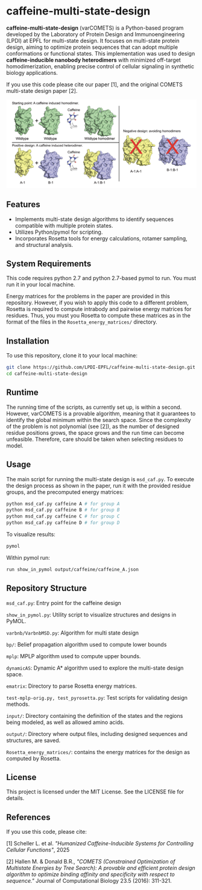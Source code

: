 # caffeine-multi-state-design

**caffeine-multi-state-design** (varCOMETS) is a Python-based program developed by the Laboratory of Protein Design and Immunoengineering (LPDI) at EPFL for multi-state design. It focuses on multi-state protein design, aiming to optimize protein sequences that can adopt multiple conformations or functional states. This implementation was used to design **caffeine-inducible nanobody heterodimers** with minimized off-target homodimerization, enabling precise control of cellular signaling in synthetic biology applications.

If you use this code please cite our paper [1], and the original COMETS multi-state design paper [2].

![Caffeine multi state design](images/Caffeine.png)

## Features

- Implements multi-state design algorithms to identify sequences compatible with multiple protein states.
- Utilizes Python/pymol for scripting.
- Incorporates Rosetta tools for energy calculations, rotamer sampling, and structural analysis.

## System Requirements
This code requires python 2.7 and python 2.7-based pymol to run. You must run it in your local machine.

Energy matrices for the problems in the paper are provided in this repository. However, if you wish to apply this code to a different problem, Rosetta is required to compute intrabody and pairwise energy matrices for residues. Thus, you must you Rosetta to compute these matrices as in the format of the files in the ``Rosetta_energy_matrices/`` directory.

## Installation

To use this repository, clone it to your local machine:

```bash
git clone https://github.com/LPDI-EPFL/caffeine-multi-state-design.git
cd caffeine-multi-state-design
```



## Runtime
The running time of the scripts, as currently set up, is within a second. However, varCOMETS is a provable algorithm, meaning that it guarantees to identify the global minimum within the search space. Since the complexity of the problem is not polynomial (see [2]), as the number of designed residue positions grows, the space grows and the run time can become unfeasible. Therefore, care should be taken when selecting residues to model.

## Usage
The main script for running the multi-state design is ``msd_caf.py``. To execute the design process as shown in the paper, run it with the provided residue groups, and the precomputed energy matrices: 

```bash
python msd_caf.py caffeine A # for group A
python msd_caf.py caffeine B # for group B
python msd_caf.py caffeine C # for group C
python msd_caf.py caffeine D # for group D
```

To visualize results: 
```bash
pymol
```

Within pymol run: 
```bash
run show_in_pymol output/caffeine/caffeine_A.json
```


## Repository Structure

``msd_caf.py``: Entry point for the caffeine design

``show_in_pymol.py``: Utility script to visualize structures and designs in PyMOL.

``varbnb/VarbnbMSD.py``: Algorithm for multi state design

``bp/``: Belief propagation algorithm used to compute lower bounds 

``mplp``: MPLP algorithm used to compute upper bounds.

``dynamicAS``: Dynamic A* algorithm used to explore the multi-state design space.

``ematrix``: Directory to parse Rosetta energy matrices.

``test-mplp-orig.py, test_pyrosetta.py``: Test scripts for validating design methods.

``input/``: Directory containing the definition of the states and the regions being modeled, as well as allowed amino acids.

``output/``: Directory where output files, including designed sequences and structures, are saved.

``Rosetta_energy_matrices/``: contains the energy matrices for the design as computed by Rosetta. 

## License
This project is licensed under the MIT License. See the LICENSE file for details.

## References
If you use this code, please cite:

[1] Scheller L. et al. _"Humanized Caffeine-Inducible Systems for Controlling Cellular Functions"_, 2025

[2] Hallen M. & Donald B.R., _"COMETS (Constrained Optimization of Multistate Energies by Tree Search): A provable and efficient protein design algorithm to optimize binding affinity and specificity with respect to sequence."_ Journal of Computational Biology 23.5 (2016): 311-321.



